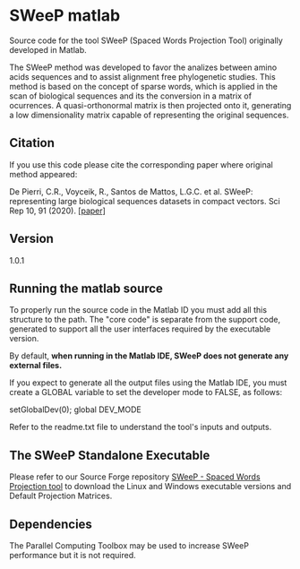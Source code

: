 # SWeeP matlab
Source code for the tool SWeeP (Spaced Words Projection Tool) originally developed in Matlab.

The SWeeP method was developed to favor the analizes between amino acids sequences and to assist alignment free phylogenetic studies. This method is based on the concept of sparse words, which is applied in the scan of biological sequences and its the conversion in a  matrix of ocurrences. A quasi-orthonormal matrix is then projected onto it, generating a low dimensionality matrix capable of representing the original sequences.


## Citation
If you use this code please cite the corresponding paper where original method appeared:

De Pierri, C.R., Voyceik, R., Santos de Mattos, L.G.C. et al. SWeeP: representing large biological sequences datasets in compact vectors. Sci Rep 10, 91 (2020). <a href="https://doi.org/10.1038/s41598-019-55627-4">[paper]</a>


## Version
1.0.1


## Running the matlab source
To properly run the source code in the Matlab ID you must add all this structure to the path.
The "core code" is separate from the support code, generated to support all the user interfaces required by the executable version.

By default, **when running in the Matlab IDE, SWeeP does not generate any external files.**

If you expect to generate all the output files using the Matlab IDE, you must create a GLOBAL variable to set the developer mode to FALSE, as follows:

setGlobalDev(0);
global DEV_MODE

Refer to the readme.txt file to understand the tool's inputs and outputs.


## The SWeeP Standalone Executable
Please refer to our Source Forge repository <a href="https://sourceforge.net/projects/spacedwordsprojection/">SWeeP - Spaced Words Projection tool</a> to download the Linux and Windows executable versions and Default Projection Matrices.


## Dependencies
The Parallel Computing Toolbox may be used to increase SWeeP performance but it is not required.

